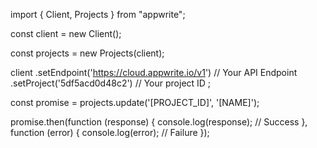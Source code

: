 import { Client, Projects } from "appwrite";

const client = new Client();

const projects = new Projects(client);

client
    .setEndpoint('https://cloud.appwrite.io/v1') // Your API Endpoint
    .setProject('5df5acd0d48c2') // Your project ID
;

const promise = projects.update('[PROJECT_ID]', '[NAME]');

promise.then(function (response) {
    console.log(response); // Success
}, function (error) {
    console.log(error); // Failure
});